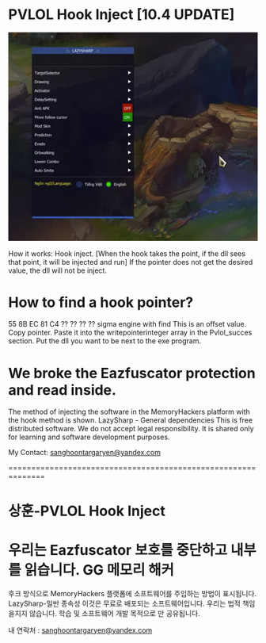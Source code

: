 # PVLOL Hook Inject [10.4 UPDATE]

![Demo with Playing Source](pvlol-lazysharp.png)

How it works: Hook inject. [When the hook takes the point, if the dll sees that point, it will be injected and run] If the pointer does not get the desired value, the dll will not be inject.

# How to find a hook pointer?
55 8B EC 81 C4 ?? ?? ?? ?? sigma engine with find
This is an offset value. Copy pointer.
Paste it into the writepointerinteger array in the Pvlol_succes section.
Put the dll you want to be next to the exe program.

# We broke the Eazfuscator protection and read inside.
The method of injecting the software in the MemoryHackers platform with the hook method is shown.
LazySharp - General dependencies
This is free distributed software. We do not accept legal responsibility. It is shared only for learning and software development purposes.

My Contact: sanghoontargaryen@yandex.com

==============================================================

# 상훈-PVLOL Hook Inject
# 우리는 Eazfuscator 보호를 중단하고 내부를 읽습니다. GG 메모리 해커
후크 방식으로 MemoryHackers 플랫폼에 소프트웨어를 주입하는 방법이 표시됩니다.
LazySharp-일반 종속성
이것은 무료로 배포되는 소프트웨어입니다. 우리는 법적 책임을지지 않습니다. 학습 및 소프트웨어 개발 목적으로 만 공유됩니다.

내 연락처 : sanghoontargaryen@yandex.com